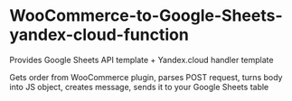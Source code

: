 # WooCommerce-to-Google-Sheets-yandex-cloud-function
Provides Google Sheets API template + Yandex.cloud handler template

Gets order from WooCommerce plugin, parses POST request, turns body into JS object, creates message, sends it to your Google Sheets table
